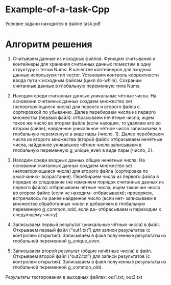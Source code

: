 # Example-of-a-task-Cpp

Условие задачи находится в файле task.pdf

# Алгоритм решения

1.	Считываем данные из исходных файлов.
Функцию считывания и контейнеры для хранения считанных данных поместим в одну структуру с тегом Nums. В качестве контейнеров для входных данных используем тип vector.
Установим контроль корректности ввода пути к исходным файлам (цикл do-while).
Сохраним считанные данные в глобальную переменную типа Nums.

2.	Находим среди считанных данных уникальные чётные числа.
На основании считанных данных создаем множество set (неповторяющиеся числа) для первого и второго файла с сортировкой по убыванию.
Далее перебираем числа из первого множества (первый файл): отбрасываем нечётные числа; ищем такое же число во втором файле (если находим, то удаляем его во втором файле); найденное уникальное чётное число записываем в глобальную переменную в виде пары {число, 1}.
Далее перебираем числа из второго множества (второй файл): отбрасываем нечётные числа, найденное уникальное чётное число записываем в глобальную переменную g_unique_even в виде пары {число, 2}.

3.	Находим среди входных данных общие нечётные числа.
На основании считанных данных создаем множество set (неповторяющиеся числа) для второго файла (сортировка по умолчанию- возрастание).
Перебираем числа из первого файла в порядке их следование (не изменяем порядок считанных данных из первого файла): отбрасываем чётные числа; ищем такое же число во втором файле (если не находим- отбрасываем); проверяем, встречалось ли ранее найденное число (если нет- записываем в множество обработанных чисел и добавляем в глобальную переменную g_common_odd, если да- отбрасываем и переходим к следующему числу).

4.	Записываем первый результат (уникальные чётные числа) в файл.
Открываем первый файл (“out1.txt”) для записи результатов (с контролем открытия). Записываем в файл полученные результаты из глобальной переменной g_unique_even. 

5.	Записываем второй результат (общие нечётные числа) в файл.
Открываем второй файл (“out2.txt”) для записи результатов (с контролем открытия). Записываем в файл полученные результаты из глобальной переменной g_common_odd.

Результаты тестирования в выходных файлах: out1.txt, out2.txt
